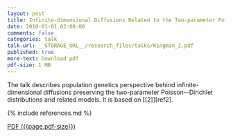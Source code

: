 ```yaml
---
layout: post
title: Infinite-dimensional Diffusions Related to the Two-parameter Poisson-Dirichlet Distributions
date: 2010-01-01 02:00:00
comments: false
categories: talk
talk-url: __STORAGE_URL__/research_files/talks/Kingman_2.pdf
published: true
more-text: Download pdf
pdf-size: 1 MB
---
```



The talk describes population genetics perspective behind infinite-dimensional diffusions
preserving the two-parameter Poisson--Dirichlet distributions and related models.
It is based on [[2]][ref2].

{% include references.md %}

<!--more-->

<a href="{{ page.talk-url | replace: '__STORAGE_URL__', site.storage_url}}" target="_blank">PDF ({{page.pdf-size}})</a>
